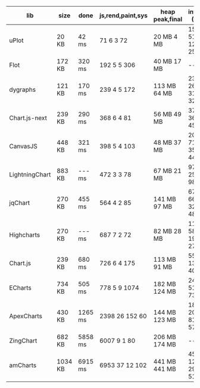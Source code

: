 | lib            | size    | done    | js,rend,paint,sys | heap peak,final | interact (10s)      |
| -------------- | ------- | ------- | ----------------- | --------------- | ------------------- |
| uPlot          |   20 KB |   42 ms |   71   6   3   72 |  20 MB   4 MB   |  153  517  129  259 |
| Flot           |  172 KB |  320 ms |  192   5   5  306 |  40 MB  17 MB   | ---                 |
| dygraphs       |  121 KB |  170 ms |  239   4   5  172 | 113 MB  64 MB   | 2365  260  316  328 |
| Chart.js-next  |  239 KB |  290 ms |  368   6   4   81 |  56 MB  49 MB   | 3705   36   93 4553 |
| CanvasJS       |  448 KB |  321 ms |  398   5   4  103 |  48 MB  37 MB   | 2030  714  350  445 |
| LightningChart |  883 KB |  --- ms |  472   3   3   78 |  67 MB  21 MB   | 9725   25   47   98 |
| jqChart        |  270 KB |  455 ms |  564   4   2   85 | 141 MB  97 MB   |  675  665  328  485 |
| Highcharts     |  270 KB |  --- ms |  687   7   2   72 |  82 MB  28 MB   | 1150  581  194  276 |
| Chart.js       |  239 KB |  680 ms |  726   6   4  175 | 113 MB  91 MB   | 5564    5   13 4067 |
| ECharts        |  734 KB |  505 ms |  778   5   9 1074 | 182 MB 124 MB   | 2472   51   52 7333 |
| ApexCharts     |  430 KB | 1265 ms | 2398  26 152   60 | 144 MB 123 MB   | 1815  205 8119   57 |
| ZingChart      |  682 KB | 5858 ms | 6007   9   1   80 | 206 MB 174 MB   | ---                 |
| amCharts       | 1034 KB | 6915 ms | 6953  37  12  102 | 441 MB 441 MB   | 4522 1237 2977  518 |

[1]: https://leeoniya.github.io/uPlot/bench/uPlot.html
[2]: https://leeoniya.github.io/uPlot/bench/Flot.html
[3]: https://leeoniya.github.io/uPlot/bench/dygraphs.html
[4]: https://leeoniya.github.io/uPlot/bench/Chart.js-next.html
[5]: https://leeoniya.github.io/uPlot/bench/CanvasJS.html
[6]: https://leeoniya.github.io/uPlot/bench/LightningChart.html
[7]: https://leeoniya.github.io/uPlot/bench/jqChart.html
[8]: https://leeoniya.github.io/uPlot/bench/Highcharts.html
[9]: https://leeoniya.github.io/uPlot/bench/Chart.js.html
[10]: https://leeoniya.github.io/uPlot/bench/ECharts.html
[11]: https://leeoniya.github.io/uPlot/bench/ApexCharts.html
[12]: https://leeoniya.github.io/uPlot/bench/ZingChart.html
[13]: https://leeoniya.github.io/uPlot/bench/amCharts.html